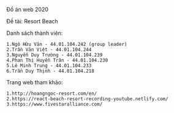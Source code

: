 Đồ  án web 2020

Đề tài: Resort Beach

Danh sách thành viên: 

    1.Ngô Hữu Văn - 44.01.104.242 (group leader)
    2.Trần Văn Việt - 44.01.104.244  
    3.Nguyễn Duy Trường - 44.01.104.239    
    4.Phan Thị Huyền Trân - 44.01.104.230
    5.Lê Minh Trung - 44.01.104.233
    6.Trần Duy Thịnh - 44.01.104.218

Trang web tham khảo: 

    1.http://hoangngoc-resort.com/en/
    2.https://react-beach-resort-recording-youtube.netlify.com/
    3.https://www.fivestaralliance.com/
